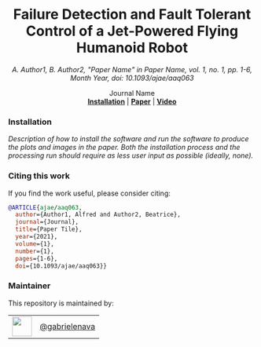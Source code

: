 <h1 align="center">
  Failure Detection and Fault Tolerant Control of a Jet-Powered Flying Humanoid Robot
</h1>

<div align="center">


_A. Author1, B. Author2, "Paper Name" in
Paper Name, vol. 1, no. 1, pp. 1-6, Month Year, doi: 10.1093/ajae/aaq063_

</div>

<p align="center">


</p>

<div align="center">
  Journal Name
</div>

<div align="center">
  <a href="#installation"><b>Installation</b></a> |
  <a href="http://dx.doi.org/10.1093/ajae/aaq063"><b>Paper</b></a> |
  <a href="https://www.youtube.com/watch?v=dQw4w9WgXcQ"><b>Video</b></a>
</div>

### Installation

_Description of how to install the software and run the software to produce the plots and images in the paper. Both the installation process and the processing run should require as less user input as possible (ideally, none)._

### Citing this work

If you find the work useful, please consider citing:

```bibtex
@ARTICLE{ajae/aaq063,
  author={Author1, Alfred and Author2, Beatrice},
  journal={Journal},
  title={Paper Tile},
  year={2021},
  volume={1},
  number={1},
  pages={1-6},
  doi={10.1093/ajae/aaq063}}
```

### Maintainer

This repository is maintained by:

| | |
|:---:|:---:|
| [<img src="https://github.com/gabrielenava.png" width="40">](https://github.com/gabrielenava) | [@gabrielenava](https://github.com/gabrielenava) |
